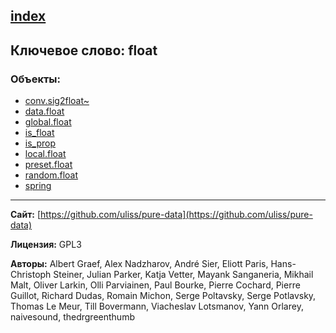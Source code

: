 [index](../index.html)
---

## Ключевое слово: float

### Объекты:
* [conv.sig2float~](../conv.sig2float~.html)
* [data.float](../data.float.html)
* [global.float](../global.float.html)
* [is_float](../is_float.html)
* [is_prop](../is_prop.html)
* [local.float](../local.float.html)
* [preset.float](../preset.float.html)
* [random.float](../random.float.html)
* [spring](../spring.html)

---
**Сайт:** [https://github.com/uliss/pure-data](https://github.com/uliss/pure-data)

**Лицензия:** GPL3

**Авторы:** Albert Graef, Alex Nadzharov, André Sier, Eliott Paris, Hans-Christoph Steiner, Julian Parker, Katja Vetter, Mayank Sanganeria, Mikhail Malt, Oliver Larkin, Olli Parviainen, Paul Bourke, Pierre Cochard, Pierre Guillot, Richard Dudas, Romain Michon, Serge Poltavsky, Serge Potlavsky, Thomas Le Meur, Till Bovermann, Viacheslav Lotsmanov, Yann Orlarey, naivesound, thedrgreenthumb
